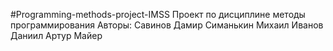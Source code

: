 #Programming-methods-project-IMSS
Проект по дисциплине методы программирования 
Авторы:
Савинов Дамир 
Симанькин Михаил
Иванов Даниил
Артур Майер

